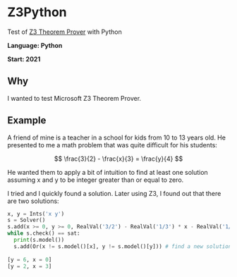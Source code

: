 # Z3Python
Test of [Z3 Theorem Prover](https://en.wikipedia.org/wiki/Z3_Theorem_Prover) with Python

**Language: Python**

**Start: 2021**

## Why
I wanted to test Microsoft Z3 Theorem Prover.

## Example
A friend of mine is a teacher in a school for kids from 10 to 13 years old. He presented to me a math problem that was quite difficult for his students:

$$ \frac{3}{2} - \frac{x}{3} = \frac{y}{4} $$

He wanted them to apply a bit of intuition to find at least one solution assuming x and y to be integer greater than or equal to zero. 

I tried and I quickly found a solution. Later using Z3, I found out that there are two solutions:

```python
x, y = Ints('x y')
s = Solver()
s.add(x >= 0, y >= 0, RealVal('3/2') - RealVal('1/3') * x - RealVal('1/4') * y == 0)
while s.check() == sat:
  print(s.model())
  s.add(Or(x != s.model()[x], y != s.model()[y])) # find a new solution
  
[y = 6, x = 0]
[y = 2, x = 3]
```
